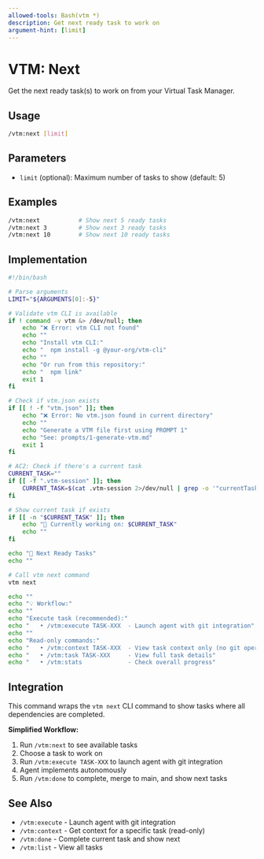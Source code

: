 ```yaml
---
allowed-tools: Bash(vtm *)
description: Get next ready task to work on
argument-hint: [limit]
---
```


# VTM: Next

Get the next ready task(s) to work on from your Virtual Task Manager.

## Usage

```bash
/vtm:next [limit]
```

## Parameters

- `limit` (optional): Maximum number of tasks to show (default: 5)

## Examples

```bash
/vtm:next           # Show next 5 ready tasks
/vtm:next 3         # Show next 3 ready tasks
/vtm:next 10        # Show next 10 ready tasks
```

## Implementation

```bash
#!/bin/bash

# Parse arguments
LIMIT="${ARGUMENTS[0]:-5}"

# Validate vtm CLI is available
if ! command -v vtm &> /dev/null; then
    echo "❌ Error: vtm CLI not found"
    echo ""
    echo "Install vtm CLI:"
    echo "  npm install -g @your-org/vtm-cli"
    echo ""
    echo "Or run from this repository:"
    echo "  npm link"
    exit 1
fi

# Check if vtm.json exists
if [[ ! -f "vtm.json" ]]; then
    echo "❌ Error: No vtm.json found in current directory"
    echo ""
    echo "Generate a VTM file first using PROMPT 1"
    echo "See: prompts/1-generate-vtm.md"
    exit 1
fi

# AC2: Check if there's a current task
CURRENT_TASK=""
if [[ -f ".vtm-session" ]]; then
    CURRENT_TASK=$(cat .vtm-session 2>/dev/null | grep -o '"currentTask":"[^"]*"' | cut -d'"' -f4)
fi

# Show current task if exists
if [[ -n "$CURRENT_TASK" ]]; then
    echo "📌 Currently working on: $CURRENT_TASK"
    echo ""
fi

echo "🎯 Next Ready Tasks"
echo ""

# Call vtm next command
vtm next

echo ""
echo "💡 Workflow:"
echo ""
echo "Execute task (recommended):"
echo "   • /vtm:execute TASK-XXX  - Launch agent with git integration"
echo ""
echo "Read-only commands:"
echo "   • /vtm:context TASK-XXX  - View task context only (no git operations)"
echo "   • /vtm:task TASK-XXX     - View full task details"
echo "   • /vtm:stats             - Check overall progress"
```

## Integration

This command wraps the `vtm next` CLI command to show tasks where all dependencies are completed.

**Simplified Workflow:**

1. Run `/vtm:next` to see available tasks
2. Choose a task to work on
3. Run `/vtm:execute TASK-XXX` to launch agent with git integration
4. Agent implements autonomously
5. Run `/vtm:done` to complete, merge to main, and show next tasks

## See Also

- `/vtm:execute` - Launch agent with git integration
- `/vtm:context` - Get context for a specific task (read-only)
- `/vtm:done` - Complete current task and show next
- `/vtm:list` - View all tasks
